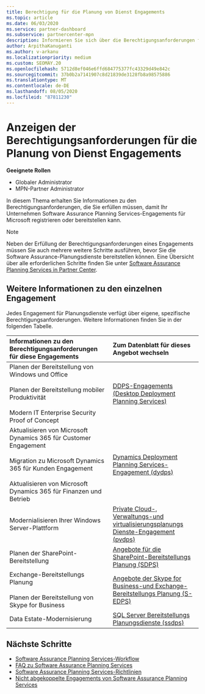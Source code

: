 ```yaml
---
title: Berechtigung für die Planung von Dienst Engagements
ms.topic: article
ms.date: 06/03/2020
ms.service: partner-dashboard
ms.subservice: partnercenter-mpn
description: Informieren Sie sich über die Berechtigungsanforderungen für jede Software Assurance Planning Services-Einbindung, die ein Unternehmen für Unternehmenskunden anbieten kann.
author: ArpithaKanuganti
ms.author: v-arkanu
ms.localizationpriority: medium
ms.custom: SEOMAY.20
ms.openlocfilehash: 5712d8ef046e6ffd684775377fc43329d49e842c
ms.sourcegitcommit: 37b0b2a7141907c8d21839de3128fb8a98575886
ms.translationtype: MT
ms.contentlocale: de-DE
ms.lasthandoff: 08/05/2020
ms.locfileid: "87811230"
---
```

# <a name="view-eligibility-requirements-for-planning-services-engagements"></a>Anzeigen der Berechtigungsanforderungen für die Planung von Dienst Engagements

**Geeignete Rollen**

- Globaler Administrator
- MPN-Partner Administrator

In diesem Thema erhalten Sie Informationen zu den Berechtigungsanforderungen, die Sie erfüllen müssen, damit Ihr Unternehmen Software Assurance Planning Services-Engagements für Microsoft registrieren oder bereitstellen kann.

>[!NOTE]
> Neben der Erfüllung der Berechtigungsanforderungen eines Engagements müssen Sie auch mehrere weitere Schritte ausführen, bevor Sie die Software Assurance-Planungsdienste bereitstellen können. Eine Übersicht über alle erforderlichen Schritte finden Sie unter [Software Assurance Planning Services in Partner Center](software-assurance-dps.md).

## <a name="learn-more-about-each-engagement"></a>Weitere Informationen zu den einzelnen Engagement

Jedes Engagement für Planungsdienste verfügt über eigene, spezifische Berechtigungsanforderungen. Weitere Informationen finden Sie in der folgenden Tabelle.

|**Informationen zu den Berechtigungsanforderungen für diese Engagements**   |**Zum Datenblatt für dieses Angebot wechseln**  |
|:------------------------------------|:------------------|
| Planen der Bereitstellung von Windows und Office<br/><br/> Planen der Bereitstellung mobiler Produktivität<br/><br/> Modern IT Enterprise Security Proof of Concept | [DDPS-Engagements (Desktop Deployment Planning Services)](https://go.microsoft.com/fwlink/?linkid=2116072) |
| Aktualisieren von Microsoft Dynamics 365 für Customer Engagement<br/><br/> Migration zu Microsoft Dynamics 365 für Kunden Engagement<br/><br/> Aktualisieren von Microsoft Dynamics 365 für Finanzen und Betrieb  | [Dynamics Deployment Planning Services-Engagement (dydps)](https://go.microsoft.com/fwlink/?linkid=2116073)  |
| Modernialisieren Ihrer Windows Server-Plattform | [Private Cloud-, Verwaltungs-und virtualisierungsplanungs Dienste-Engagement (pvdps)](https://go.microsoft.com/fwlink/?linkid=2115982) |
| Planen der SharePoint-Bereitstellung   | [Angebote für die SharePoint-Bereitstellungs Planung (SDPS)](https://go.microsoft.com/fwlink/?linkid=2116074)  |
| Exchange-Bereitstellungs Planung<br/><br/> Planen der Bereitstellung von Skype for Business  | [Angebote der Skype for Business-und Exchange-Bereitstellungs Planung (S-EDPS)](https://go.microsoft.com/fwlink/?linkid=2116075)  |
| Data Estate-Modernisierung  | [SQL Server Bereitstellungs Planungsdienste (ssdps)](https://go.microsoft.com/fwlink/?linkid=2116076)  |

## <a name="next-steps"></a>Nächste Schritte

- [Software Assurance Planning Services-Workflow](https://go.microsoft.com/fwlink/?linkid=2115983)
- [FAQ zu Software Assurance Planning Services](https://go.microsoft.com/fwlink/?linkid=2116077)
- [Software Assurance Planning Services-Richtlinien](https://go.microsoft.com/fwlink/?linkid=2115984)
- [Nicht abgekoppelte Engagements von Software Assurance Planning Services](https://query.prod.cms.rt.microsoft.com/cms/api/am/binary/RE4sln9)

